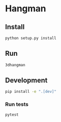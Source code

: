 # Hangman

## Install
```bash
python setup.py install
```

## Run
```bash
3dhangman
```

## Development

```bash
pip install -e ".[dev]"
```

### Run tests

```bash
pytest
```
